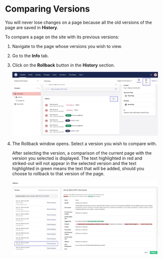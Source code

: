 # Comparing Versions

You will never lose changes on a page because all the old versions of the page are saved in **History**.

To compare a page on the site with its previous versions:

1. Navigate to the page whose versions you wish to view.
2. Go to the **Info** tab.
3. Click on the **Rollback** button in the **History** section.

    ![Rollback](images/Rollback-v14.png)
4. The Rollback window opens. Select a version you wish to compare with.

    After selecting the version, a comparison of the current page with the version you selected is displayed. The text highlighted in red and striked-out will not appear in the selected version and the text highlighted in green means the text that will be added, should you choose to rollback to that version of the page.

    ![Rollback Changes](../../../../../10/umbraco-cms/tutorials/editors-manual/version-management/images/Rollback-changes-v10.png)
